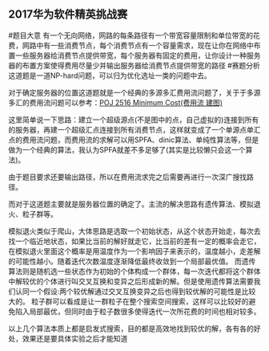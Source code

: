 ## 2017华为软件精英挑战赛
#题目大意
有一个无向网络，网路的每条路径有一个带宽容量限制和单位带宽的花费，网路中有一些消费节点，每个消费节点有一个容量需求，现在让你在网络中布置一些服务器给消费节点提供带宽，每个服务器有固定的费用，让你设计一种服务器的布置方案使得费用尽量少并输出服务器给消费节点提供带宽的路径
#赛题分析
这道题是一道NP-hard问题，可以归为优化选址一类的问题中去。

对于确定服务器的位置这道题就是一个经典的多源多汇费用流问题了，关于于多源多汇的费用流问题可以参考：[POJ 2516 Minimum Cost(费用流 建图)][1] 
 
这里简单说一下思路：建立一个超级源点(不是图中的点，自己虚拟的)连接到所有的服务器，再建一个超级汇点连接到所有消费节点，这样就变成了一个单源点单汇点的费用流问题，而费用流的求解可以用SPFA、dinic算法、单纯性算法等，但是做为一个经典的算法，我认为SPFA就差不多足够了(其实是比较懒只会这一个算法)。

由于题目要求还要输出路径，所以在费用流求完之后需要再进行一次深广搜找路径。

而对于这道题主要就是服务器位置的确定了。主流的解决思路有遗传算法、模拟退火、粒子群等。

模拟退火类似于爬山，大体思路是选取一个初始状态，从这个状态开始走，每次去找一个临近地状态，如果比当前的解好就走它，比当前的差有一定的概率会走它，在模拟退火里面这个概率是用温度作为一个影响因子来表示的，温度越小，走差解的可能性越小。随着迭代次数温度逐渐降低最终收敛到一个局部最优值。
而遗传算法则是随机选一些状态作为初始的个体构成一个群体，每一次迭代都将这个群体中解较优的个体进行叫交叉互换和变异之后形成新的解。但是使用遗传算法需要我们认同一个假设:两个较优解通过交叉互换变异之后也得到较优解的可能性是比较大的。
粒子群可以看成是让一群粒子在整个搜索空间搜索，这样可以比较好的避免陷入局部最优，但同时由于粒子数很多使得迭代一次所花费的时间也相对较多。

以上几个算法本质上都是启发式搜索，目的都是高效地找到较优的解，各有各的好处，效果还是要具体实验之后才能知道

[1]: https://blog.csdn.net/mmy1996/article/details/56280326  "POJ 2516 Minimum Cost(费用流 建图)"

